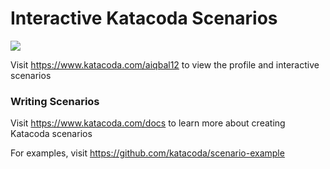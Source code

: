 # Interactive Katacoda Scenarios

[![](http://shields.katacoda.com/katacoda/aiqbal12/count.svg)](https://www.katacoda.com/aiqbal12 "Get your profile on Katacoda.com")

Visit https://www.katacoda.com/aiqbal12 to view the profile and interactive scenarios

### Writing Scenarios
Visit https://www.katacoda.com/docs to learn more about creating Katacoda scenarios

For examples, visit https://github.com/katacoda/scenario-example
